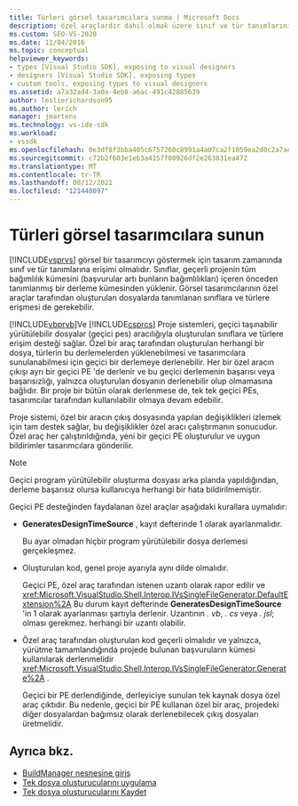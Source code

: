 ```yaml
---
title: Türleri görsel tasarımcılara sunma | Microsoft Docs
description: özel araçlardır dahil olmak üzere sınıf ve tür tanımlarını kullanıma sunma hakkında bilgi edinin. bu sayede, Visual Studio görsel tasarımcılar tarafından kullanılabilir hale getirebilir.
ms.custom: SEO-VS-2020
ms.date: 11/04/2016
ms.topic: conceptual
helpviewer_keywords:
- types [Visual Studio SDK], exposing to visual designers
- designers [Visual Studio SDK], exposing types
- custom tools, exposing types to visual designers
ms.assetid: a7a32ad4-3a0a-4eb8-a6ac-491c42885639
author: leslierichardson95
ms.author: lerich
manager: jmartens
ms.technology: vs-ide-sdk
ms.workload:
- vssdk
ms.openlocfilehash: 0e3df8f3bba405c6757260c8991a4a07ca2f1059ea2d0c2a7ae297550b065b19
ms.sourcegitcommit: c72b2f603e1eb3a4157f00926df2e263831ea472
ms.translationtype: MT
ms.contentlocale: tr-TR
ms.lasthandoff: 08/12/2021
ms.locfileid: "121448097"
---
```

# <a name="expose-types-to-visual-designers"></a>Türleri görsel tasarımcılara sunun
[!INCLUDE[vsprvs](../../code-quality/includes/vsprvs_md.md)] görsel bir tasarımcıyı göstermek için tasarım zamanında sınıf ve tür tanımlarına erişimi olmalıdır. Sınıflar, geçerli projenin tüm bağımlılık kümesini (başvurular artı bunların bağımlılıkları) içeren önceden tanımlanmış bir derleme kümesinden yüklenir. Görsel tasarımcılarının özel araçlar tarafından oluşturulan dosyalarda tanımlanan sınıflara ve türlere erişmesi de gerekebilir.

 [!INCLUDE[vbprvb](../../code-quality/includes/vbprvb_md.md)]Ve [!INCLUDE[csprcs](../../data-tools/includes/csprcs_md.md)] Proje sistemleri, geçici taşınabilir yürütülebilir dosyalar (geçici pes) aracılığıyla oluşturulan sınıflara ve türlere erişim desteği sağlar. Özel bir araç tarafından oluşturulan herhangi bir dosya, türlerin bu derlemelerden yüklenebilmesi ve tasarımcılara sunulanabilmesi için geçici bir derlemeye derlenebilir. Her bir özel aracın çıkışı ayrı bir geçici PE 'de derlenir ve bu geçici derlemenin başarısı veya başarısızlığı, yalnızca oluşturulan dosyanın derlenebilir olup olmamasına bağlıdır. Bir proje bir bütün olarak derlenmese de, tek tek geçici PEs, tasarımcılar tarafından kullanılabilir olmaya devam edebilir.

 Proje sistemi, özel bir aracın çıkış dosyasında yapılan değişiklikleri izlemek için tam destek sağlar, bu değişiklikler özel aracı çalıştırmanın sonucudur. Özel araç her çalıştırıldığında, yeni bir geçici PE oluşturulur ve uygun bildirimler tasarımcılara gönderilir.

> [!NOTE]
> Geçici program yürütülebilir oluşturma dosyası arka planda yapıldığından, derleme başarısız olursa kullanıcıya herhangi bir hata bildirilmemiştir.

 Geçici PE desteğinden faydalanan özel araçlar aşağıdaki kurallara uymalıdır:

- **GeneratesDesignTimeSource** , kayıt defterinde 1 olarak ayarlanmalıdır.

     Bu ayar olmadan hiçbir program yürütülebilir dosya derlemesi gerçekleşmez.

- Oluşturulan kod, genel proje ayarıyla aynı dilde olmalıdır.

     Geçici PE, özel araç tarafından istenen uzantı olarak rapor edilir ve <xref:Microsoft.VisualStudio.Shell.Interop.IVsSingleFileGenerator.DefaultExtension%2A> Bu durum kayıt defterinde **GeneratesDesignTimeSource** 'in 1 olarak ayarlanması şartıyla derlenir. Uzantının *. vb*, *. cs* veya *. jsl*; olması gerekmez. herhangi bir uzantı olabilir.

- Özel araç tarafından oluşturulan kod geçerli olmalıdır ve yalnızca, yürütme tamamlandığında projede bulunan başvuruların kümesi kullanılarak derlenmelidir <xref:Microsoft.VisualStudio.Shell.Interop.IVsSingleFileGenerator.Generate%2A> .

     Geçici bir PE derlendiğinde, derleyiciye sunulan tek kaynak dosya özel araç çıktıdır. Bu nedenle, geçici bir PE kullanan özel bir araç, projedeki diğer dosyalardan bağımsız olarak derlenebilecek çıkış dosyaları üretmelidir.

## <a name="see-also"></a>Ayrıca bkz.
- [BuildManager nesnesine giriş](/previous-versions/8f9kffa8(v=vs.140))
- [Tek dosya oluşturucularını uygulama](../../extensibility/internals/implementing-single-file-generators.md)
- [Tek dosya oluşturucularını Kaydet](../../extensibility/internals/registering-single-file-generators.md)